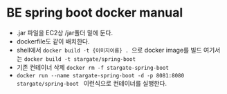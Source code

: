 # BE spring boot docker manual

- .jar 파일을 EC2상 /jar폴더 밑에 둔다.
- dockerfile도 같이 배치한다.
- shell에서 `docker build -t {이미지이름} . `으로 docker image를 빌드 여기서는 `docker build -t stargate/spring-boot`
- 기존 컨테이너 삭제  `docker rm -f stargate-spring-boot`
- `docker run --name stargate-spring-boot -d -p 8081:8080 stargate/spring-boot ` 이런식으로 컨테이너를 실행한다.
